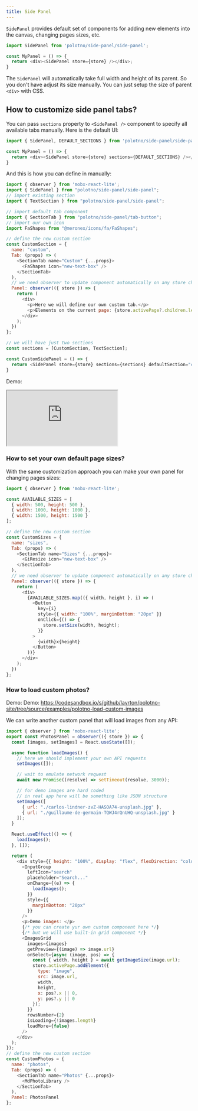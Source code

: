 ```yaml
---
title: Side Panel
---
```


`SidePanel` provides default set of components for adding new elements into the canvas, changing pages sizes, etc.


```js
import SidePanel from 'polotno/side-panel/side-panel';

const MyPanel = () => {
  return <div><SidePanel store={store} /></div>;
}
```


The `SidePanel` will automatically take full width and height of its parent. So you don't have adjust its size manually. You can just setup the size of parent `<div>` with CSS.

## How to customize side panel tabs?

You can pass `sections` property to `<SidePanel />` component to specify all available tabs manually. Here is the default UI:

```js
import { SidePanel, DEFAULT_SECTIONS } from 'polotno/side-panel/side-panel';

const MyPanel = () => {
  return <div><SidePanel store={store} sections={DEFAULT_SECTIONS} /></div>;
}
```

And this is how you can define in manually:

```js
import { observer } from 'mobx-react-lite';
import { SidePanel } from "polotno/side-panel/side-panel";
// import existing section
import { TextSection } from "polotno/side-panel/side-panel";

// import default tab component
import { SectionTab } from "polotno/side-panel/tab-button";
// import our own icon
import FaShapes from "@meronex/icons/fa/FaShapes";

// define the new custom section
const CustomSection = {
  name: "custom",
  Tab: (props) => (
    <SectionTab name="Custom" {...props}>
      <FaShapes icon="new-text-box" />
    </SectionTab>
  ),
  // we need observer to update component automatically on any store changes
  Panel: observer(({ store }) => {
    return (
      <div>
        <p>Here we will define our own custom tab.</p>
        <p>Elements on the current page: {store.activePage?.children.length}</p>
      </div>
    );
  })
};

// we will have just two sections
const sections = [CustomSection, TextSection];

const CustomSidePanel = () => {
  return <SidePanel store={store} sections={sections} defaultSection="custom" />
}
```

Demo:


<iframe
    src="https://codesandbox.io/embed/github/lavrton/polotno-site/tree/source/examples/polotno-custom-side-panel?fontsize=14&hidenavigation=1&theme=dark&view=preview"
    style={{
      width: '100%',
      height: '700px',
      border: 0,
      overflow: 'hidden',
    }}
    title="Polotno demo"
    allow="geolocation; microphone; camera; midi; vr; accelerometer; gyroscope; payment; ambient-light-sensor; encrypted-media; usb"
    sandbox="allow-modals allow-forms allow-popups allow-scripts allow-same-origin allow-downloads"
  ></iframe>


### How to set your own default page sizes?

With the same customization approach you can make your own panel for changing pages sizes:

```js
import { observer } from 'mobx-react-lite';

const AVAILABLE_SIZES = [
  { width: 500, height: 500 },
  { width: 1000, height: 1000 },
  { width: 1500, height: 1500 }
];

// define the new custom section
const СustomSizes = {
  name: "sizes",
  Tab: (props) => (
    <SectionTab name="Sizes" {...props}>
      <GiResize icon="new-text-box" />
    </SectionTab>
  ),
  // we need observer to update component automatically on any store changes
  Panel: observer(({ store }) => {
    return (
      <div>
        {AVAILABLE_SIZES.map(({ width, height }, i) => (
          <Button
            key={i}
            style={{ width: "100%", marginBottom: "20px" }}
            onClick={() => {
              store.setSize(width, height);
            }}
          >
            {width}x{height}
          </Button>
        ))}
      </div>
    );
  })
};
```



### How to load custom photos?

Demo: Demo: https://codesandbox.io/s/github/lavrton/polotno-site/tree/source/examples/polotno-load-custom-images


We can write another custom panel that will load images from any API:

```js
import { observer } from 'mobx-react-lite';
export const PhotosPanel = observer(({ store }) => {
  const [images, setImages] = React.useState([]);

  async function loadImages() {
    // here we should implement your own API requests
    setImages([]);

    // wait to emulate network request
    await new Promise((resolve) => setTimeout(resolve, 3000));

    // for demo images are hard coded
    // in real app here will be something like JSON structure
    setImages([
      { url: "./carlos-lindner-zvZ-HASOA74-unsplash.jpg" },
      { url: "./guillaume-de-germain-TQWJ4rQnUHQ-unsplash.jpg" }
    ]);
  }

  React.useEffect(() => {
    loadImages();
  }, []);

  return (
    <div style={{ height: "100%", display: "flex", flexDirection: "column" }}>
      <InputGroup
        leftIcon="search"
        placeholder="Search..."
        onChange={(e) => {
          loadImages();
        }}
        style={{
          marginBottom: "20px"
        }}
      />
      <p>Demo images: </p>
      {/* you can create yur own custom component here */}
      {/* but we will use built-in grid component */}
      <ImagesGrid
        images={images}
        getPreview={(image) => image.url}
        onSelect={async (image, pos) => {
          const { width, height } = await getImageSize(image.url);
          store.activePage.addElement({
            type: "image",
            src: image.url,
            width,
            height,
            x: pos?.x || 0,
            y: pos?.y || 0
          });
        }}
        rowsNumber={2}
        isLoading={!images.length}
        loadMore={false}
      />
    </div>
  );
});
// define the new custom section
const СustomPhotos = {
  name: "photos",
  Tab: (props) => (
    <SectionTab name="Photos" {...props}>
      <MdPhotoLibrary />
    </SectionTab>
  ),
  Panel: PhotosPanel
};
```

